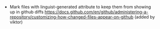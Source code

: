 - Mark files with linguist-generated attribute to keep them from showing up in github diffs https://docs.github.com/en/github/administering-a-repository/customizing-how-changed-files-appear-on-github (added by viktor)
